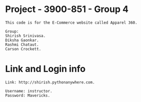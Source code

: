 # Project - 3900-851 - Group 4 
```
This code is for the E-Commerce website called Apparel 360. 

Group:
Shirish Srinivasa.
Diksha Gaonkar.
Rashmi Chataut.
Carson Crockett.
```

# Link and Login info
```
Link: http://shirish.pythonanywhere.com.

Username: instructor.
Password: Mavericks.
```
